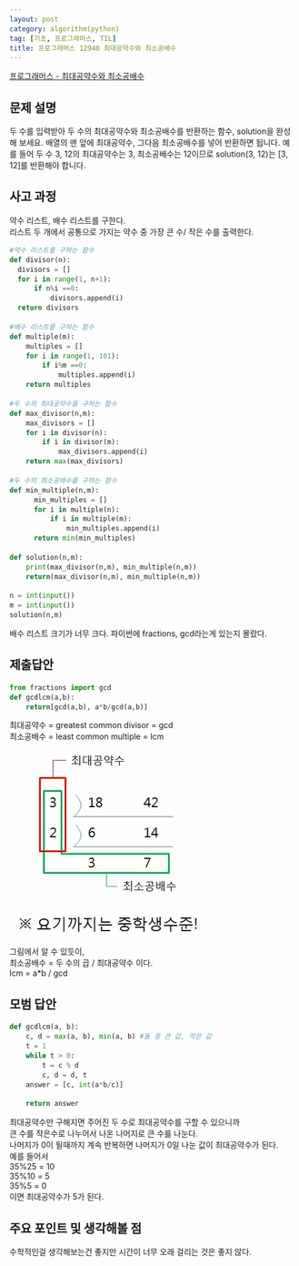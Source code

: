 ```yaml
---
layout: post
category: algorithm(python)
tag: [기초, 프로그래머스, TIL]
title: 프로그래머스 12940 최대공약수와 최소공배수
---
```


[프로그래머스 - 최대공약수와 최소공배수](https://www.acmicpc.net/problem/12940) 

## 문제 설명

두 수를 입력받아 두 수의 최대공약수와 최소공배수를 반환하는 함수, solution을 완성해 보세요. 배열의 맨 앞에 최대공약수, 그다음 최소공배수를 넣어 반환하면 됩니다. 예를 들어 두 수 3, 12의 최대공약수는 3, 최소공배수는 12이므로 solution(3, 12)는 [3, 12]를 반환해야 합니다.

## 사고 과정

약수 리스트, 배수 리스트를 구한다.  
리스트 두 개에서 공통으로 가지는 약수 중 가장 큰 수/ 작은 수를 출력한다.

```python
#약수 리스트를 구하는 함수
def divisor(n):
  divisors = []
  for i in range(1, n+1):
      if n%i ==0:
          divisors.append(i)
  return divisors 

#배수 리스트를 구하는 함수
def multiple(m):
    multiples = []
    for i in range(1, 101):
        if i%m ==0:
            multiples.append(i)
    return multiples

#두 수의 최대공약수를 구하는 함수
def max_divisor(n,m):
    max_divisors = []
    for i in divisor(n): 
        if i in divisor(m):
            max_divisors.append(i)
    return max(max_divisors)

#두 수의 최소공배수를 구하는 함수
def min_multiple(n,m):
      min_multiples = []
      for i in multiple(n): 
          if i in multiple(m):
              min_multiples.append(i)
      return min(min_multiples)

def solution(n,m):
    print(max_divisor(n,m), min_multiple(n,m))
    return(max_divisor(n,m), min_multiple(n,m))

n = int(input())
m = int(input())
solution(n,m)
```

배수 리스트 크기가 너무 크다.
파이썬에 fractions, gcd라는게 있는지 몰랐다.

## 제출답안

```python
from fractions import gcd
def gcdlcm(a,b):
    return[gcd(a,b), a*b/gcd(a,b)]
```

최대공약수 = greatest common divisor = gcd  
최소공배수 = least common multiple = lcm  

![최소공배수와 최대공약수](/public/img/gcd.jpeg)

그림에서 알 수 있듯이,  
최소공배수 = 두 수의 곱 / 최대공약수 이다.  
lcm = a*b / gcd

## 모범 답안

```python
def gcdlcm(a, b):
    c, d = max(a, b), min(a, b) #둘 중 큰 값, 작은 값
    t = 1
    while t > 0: 
        t = c % d 
        c, d = d, t 
    answer = [c, int(a*b/c)] 

    return answer
```

최대공약수만 구해지면 주어진 두 수로 최대공약수를 구할 수 있으니까  
큰 수를 작은수로 나누어서 나온 나머지로 큰 수를 나눈다.  
나머지가 0이 될때까지 계속 반복하면 나머지가 0일 나눈 값이 최대공약수가 된다.  
예를 들어서   
35%25 = 10    
35%10 = 5  
35%5 = 0  
이면 최대공약수가 5가 된다.

## 주요 포인트 및 생각해볼 점  

수학적인걸 생각해보는건 좋지만 시간이 너무 오래 걸리는 것은 좋지 않다.